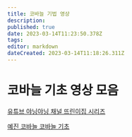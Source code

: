 ```yaml
---
title: 코바늘 기법 영상
description: 
published: true
date: 2023-03-14T11:23:50.378Z
tags: 
editor: markdown
dateCreated: 2023-03-14T11:18:26.311Z
---
```


# 코바늘 기초 영상 모음
[유튜브 야닝야닝 채널 뜨린이집 시리즈](https://www.youtube.com/playlist?list=PL7ymvhWNGkHkQRI-Y_pdvCwDHzAiuePjw)

[예진 코바늘 코바늘 기초](https://www.youtube.com/playlist?list=PLk5ESEHBEoE60-Hb4AjcPPaP-sCJa8com)